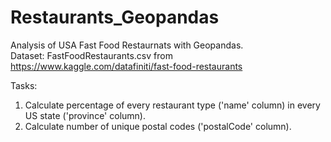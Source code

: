 # Restaurants_Geopandas
Analysis of USA Fast Food Restaurnats with Geopandas.  
Dataset: FastFoodRestaurants.csv from https://www.kaggle.com/datafiniti/fast-food-restaurants

Tasks:
1. Calculate percentage of every restaurant type ('name' column) in every US state ('province' column).
2. Calculate number of unique postal codes ('postalCode' column).
